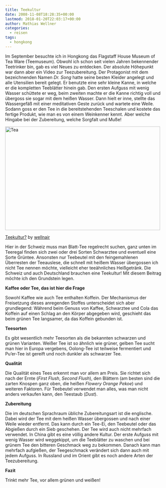 ```yaml
---
title: Teekultur
date: 2008-11-08T18:28:35+00:00
lastmod: 2018-01-20T22:03:17+00:00
author: Mathias Wellner
categories:
  - reisen
tags:
  - hongkong  
---
```

Im September besuchte ich in Hongkong das Flagstaff House Museum of Tea Ware (Teemuseum). Obwohl ich schon seit vielen Jahren bekennender Teetrinker bin, gab es viel Neues zu entdecken. Der absolute Höhepunkt war dann aber ein Video zur Teezubereitung. Der Protagonist mit dem bezeichnenden Namen _Dr. Song_ hatte seine besten Kleider angelegt und alle Utensilien bereit gelegt. Er benutzte eine sehr kleine Kanne, in welche er die kompletten Teeblätter hinein gab. Den ersten Aufguss mit wenig Wasser schüttete er weg, beim zweiten machte er die Kanne richtig voll und übergoss sie sogar mit dem heißen Wasser. Dann hielt er inne, stellte das Wassergefäß mit einer meditativen Geste zurück und wartete eine Weile. Sodann goss er den Tee in die bereitstehenden Teeschalen und kostete das fertige Produkt, wie man es von einem Weinkenner kennt. Aber welche Hingabe bei der Zubereitung, welche Sorgfalt und Muße!

<div style="width: 510px" class="wp-caption aligncenter">
  <a href="http://www.flickr.com/photos/mwellner/289839179/"><img alt="Tea" src="http://farm1.static.flickr.com/107/289839179_cfc3c047b8.jpg" title="Tea" width="500" height="334" /></a>
  
  <p class="wp-caption-text">
    <a href="http://www.flickr.com/photos/mwellner/289839179/">Teekultur?</a> by <a href="https://www.flickr.com/photos/mwellner/">wellnair</a>
  </p>
</div>

Hier in der Schweiz muss man Blatt-Tee regelrecht suchen, ganz unten im Teeregal finden sich zwei oder drei Sorten Schwarztee und eventuell eine Sorte Grüntee. Ansonsten nur Teebeutel mit den feingemahlenen Überresten der Teeauslese, die schnell mit heißem Wasser übergossen ich nicht Tee nennen möchte, vielleicht eher teeähnliches Heißgetränk. Die Schweiz und auch Deutschland brauchen eine Teekultur! Mit diesem Beitrag möchte ich den Grundstein legen.

**Kaffee oder Tee, das ist hier die Frage**

Sowohl Kaffee wie auch Tee enthalten Koffein. Der Mechanismus der Freisetzung dieses anregenden Stoffes unterscheidet sich aber grundlegend: Während beim Genuss von Kaffee, Schwarztee und Cola das Koffein auf einen Schlag an den Körper abgegeben wird, geschieht das beim grünen Tee langsamer, da das Koffein gebunden ist.

**Teesorten**

Es gibt wesentlich mehr Teesorten als die bekannten schwarzen und grünen Varianten. Weißer Tee ist so ähnlich wie grüner, gelben Tee sucht man hier in Europa vergebens, Oolong-Tee ist teilweise fermentiert und Pu&#8217;er-Tee ist gereift und noch dunkler als schwarzer Tee.

**Qualität**

Die Qualität eines Tees erkennt man vor allem am Preis. Sie richtet sich nach der Ernte (_First Flush_, _Second Flush_), den Blättern (am besten sind die zarten Knospen ganz oben, die heißen _Flowery Orange Pekoe_) und weiteren Faktoren. Für Teebeutel verwendet man alles, was man nicht anders verkaufen kann, den Teestaub (_Dust_).

**Zubereitung**

Die im deutschen Sprachraum übliche Zubereitungsart ist die englische. Dabei wird der Tee mit dem heißen Wasser übergossen und nach einer Weile wieder entfernt. Das kann durch ein Tee-Ei, den Teebeutel oder das Abgießen durch ein Sieb geschehen. Der Tee wird auch nicht mehrfach verwendet. In China gibt es eine völlig andere Kultur. Der erste Aufguss mit wenig Wasser wird weggekippt, um die Teeblätter zu waschen und bei grünem Tee den bitteren Geschmack weg zu bekommen. Danach kann man mehrfach aufgießen, der Teegeschmack verändert sich dann auch mit jedem Aufguss. In Russland und im Orient gibt es noch andere Arten der Teezubereitung.

**Fazit**

Trinkt mehr Tee, vor allem grünen und weißen!
